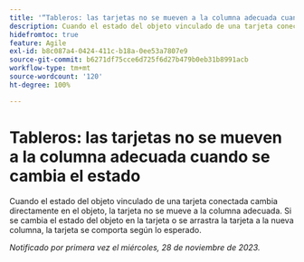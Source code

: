 ```yaml
---
title: '“Tableros: las tarjetas no se mueven a la columna adecuada cuando se cambia el estado”'
description: Cuando el estado del objeto vinculado de una tarjeta conectada cambia directamente en el objeto, la tarjeta no se mueve a la columna adecuada. Si se cambia el estado del objeto en la tarjeta o se arrastra la tarjeta a la nueva columna, la tarjeta se comporta según lo esperado.
hidefromtoc: true
feature: Agile
exl-id: b8c087a4-0424-411c-b18a-0ee53a7807e9
source-git-commit: b6271df75cce6d725f6d27b479b0eb31b8991acb
workflow-type: tm+mt
source-wordcount: '120'
ht-degree: 100%

---
```


# Tableros: las tarjetas no se mueven a la columna adecuada cuando se cambia el estado

Cuando el estado del objeto vinculado de una tarjeta conectada cambia directamente en el objeto, la tarjeta no se mueve a la columna adecuada. Si se cambia el estado del objeto en la tarjeta o se arrastra la tarjeta a la nueva columna, la tarjeta se comporta según lo esperado.

_Notificado por primera vez el miércoles, 28 de noviembre de 2023._

